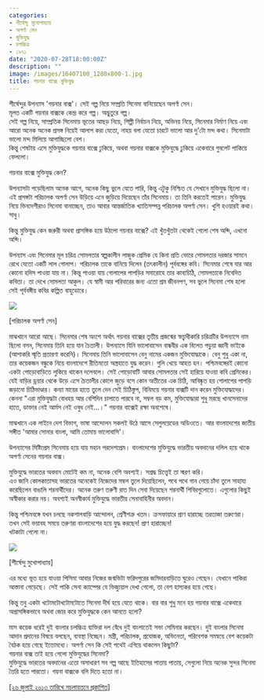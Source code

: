 ```yaml
---
categories:
- শীর্ষেন্দু মুখোপাধ্যায়
- অপর্ণা সেন
- মুক্তিযুদ্ধ
- চলচ্চিত্র
- ১৯৭১
date: "2020-07-28T18:00:00Z"
description: ""
image: /images/16407100_1280x800-1.jpg
title: গয়নার বাক্সে মুক্তিযুদ্ধ
---
```

শীর্ষেন্দুর উপন্যাস 'গয়নার বাক্স'। সেই গল্প নিয়ে সম্প্রতি সিনেমা বানিয়েছেন অপর্ণা সেন।  
মূলত একটি গয়নার বাক্সকে কেন্দ্র করে গল্প। অদ্ভুতুরে গল্প।  
সেই গল্প নিয়ে, সাম্প্রতিক সিনেমায় ভূতের আছড় নিয়ে, শিল্পী নির্বাচন নিয়ে, অভিনয় নিয়ে, সিনেমার নির্মাণ নিয়ে এবং আরো অনেক অনেক প্রসঙ্গ নিয়েই আলাপ করা যেতো, নাহয় বলা যেতো চারটে ভালো আর দু'টো মন্দ কথা। সিনেমাটা ভালো মন্দ মিলিয়ে আগাচ্ছিলো বেশ।  
কিন্তু শেষটায় এসে মুক্তিযুদ্ধকে গয়নার বাক্সে ঢুকিয়ে, অথবা গয়নার বাক্সকে মুক্তিযুদ্ধে ঢুকিয়ে একেবারে গুবলেট পাকিয়ে ফেললো।

গয়নার বাক্সে মুক্তিযুদ্ধ কেন?

উপন্যাসটা পড়েছিলাম অনেক আগে, অনেক কিছু ভুলে যেতে পারি, কিন্তু এটুকু নিশ্চিত যে সেখানে মুক্তিযুদ্ধ ছিলো না। এই প্রসঙ্গটা পরিচালক অপর্ণা সেন উড়িয়ে এনে জুড়িয়ে দিয়েছেন তাঁর সিনেমায়। তা তিনি করতেই পারেন। মুক্তিযুদ্ধ নিয়ে ভিনদেশীরাও সিনেমা বানাচ্ছেন, তাও আবার আন্তর্জাতিক খ্যাতিসম্পন্ন পরিচালক অপর্ণা সেন। খুশি হওয়ারই কথা। সাধু।

কিন্তু মুক্তিযুদ্ধ কেন জরুরী অথবা প্রাসঙ্গিক হয়ে উঠলো গয়নার বাক্সে? এই খুঁতখুঁতটা থেকেই গেলো শেষ অব্দি, এখনো অব্দি।

উপন্যাস এবং সিনেমার মূল চরিত্র সোমলতার স্বল্পকালীন লাজুক প্রেমিক যে কিনা প্রতি ভোরে সোমলতার দরজার সামনে রেখে যেতো একটি লাল গোলাপ। পরিচালক তাকে বানিয়ে দিলেন (তৎকালীন) পূর্ববঙ্গের কবি। সিনেমার শেষে যার আর কোনো হদিস পাওয়া যায় না। কিন্তু পাওয়া যায় গোলাপের পাপড়ির সমারোহে তার কাব্যচিঠি, সোমলতাকে নিবেদিত কবিতা। তা দেখে সোমলতা আকুল। যে স্বামী আর পরিবারের জন্য এতো শ্রম জীবনপণ, সব ভুলে সিনেমা শেষ হলো সেই পূর্ববঙ্গীয় কবির কল্পিত বাহুডোরে।

![](/images/image.jpg)

\[পরিচালক অপর্ণা সেন\]

মাঝখানে আরো আছে। সিনেমার শেষ অংশে অর্থাৎ গয়নার বাক্সের তৃতীয় প্রজন্মের স্বত্ত্বাধীকারি চরিত্রটির উপন্যাসে নাম ছিলো বসন, সিনেমায় তিনি হয়ে যান চৈতালী। উপন্যাসে যিনি ভালোবাসেন বান্ধবীর এক বিলেত পড়ুয়া জ্ঞানী ভাইকে (আশাকরি স্মৃতি প্রতারণা করেনি)। সিনেমায় তিনি ভালোবাসেন বেনু নামের একজন মুক্তিযোদ্ধাকে। বেনু শুধু একা না, তার কয়েকজন বন্ধুকে নিয়ে বাংলাদেশে রীতিমতো অস্ত্রহাতে যুদ্ধ করেন। গুলি খেয়ে আহত হন। পশ্চিমবঙ্গেরই কোনো একটা পোড়োবাড়িতে লুকিয়ে থাকেন দলেবলে। সেই পোড়োবাটি আবার সোমলতার সেই হারিয়ে যাওয়া কবি প্রেমিকের। যেই বাড়ির ড্রয়ার থেকে উড়ে এসে চৈতালীর কোলে জুড়ে বসে কোন অতীতের এক চিঠি, আবিষ্কৃত হয় গোলাপের পাপড়ি জড়ানো চিঠিভাণ্ডার। কন্যা মায়ের হাতে তুলে দেন সেই চিঠিস্তুপ, বিনিময়ে গয়নার বাক্সটি দান করেন মুক্তিযোদ্ধাদের। কেননা "এরা মুক্তিযুদ্ধটা বোধহয় আর বেশিদিন চালাতে পারবে না, সম্বল বড় কম, মুক্তিযোদ্ধারা শুধু মরছে খানসেনাদের হাতে, ডাক্তার নেই আর্মস নেই ওষুধ নেই...।" গয়নার বাক্সেই রক্ষা অবশেষে।

মাঝখানে এক লাইনে দেশ বিভাগ, ভাষা আন্দোলন সকলই উঠে আসে সেলুলয়েডের অডিওতে। আর বাংলাদেশের জাতীয় সঙ্গীত 'আমার সোনার বাংলা, আমি তোমায় ভালোবাসি'।

উপন্যাসের মিষ্টিপ্রেম সিনেমায় হয়ে যায় মহান পরদেশপ্রেম। বাংলাদেশের মুক্তিযুদ্ধে ভারতীয় অবদানের দলিল হয়ে থাকে অপর্ণা সেনের গয়নার বাক্স।

মুক্তিযুদ্ধে ভারতের অবদান মোটেই কম না, অনেক বেশি অবশ্যই। সশ্রদ্ধ চিত্ত্বেই তা স্মরণ করি।  
এও জানি কোলকাতাসহ ভারতের অনেকেই নিজেদের সম্বল তুলে দিয়েছিলেন, পথে পথে গান গেয়ে চাঁদা তুলে সাহায্য করেছিলেন বাঙালি শরনার্থীদের। অনেক তরুণ তরুণী রাত দিন সেবা দিয়েছেন শরনার্থী শিবিরগুলোতে। এগুলোর কিছুই অস্বীকার করার নয়। অবশ্যই অনস্বীকার্য মুক্তিযুদ্ধে ভারতীয় সেনাবাহিনীর অবদান।

কিন্তু পশ্চিমবঙ্গে যখন চলছে নকশালবাড়ি আন্দোলন, শ্রেণীশত্রু খতম। ক্রসফায়ারে প্রাণ হারাচ্ছে তরতাজা তরুণেরা। তখন সেই ভয়াবহ সময়ে তরুণরা বাংলাদেশের হয়ে যুদ্ধ করছেন! প্রাণ হারাচ্ছেন!  
খটকাটা গেলো না।

![](/images/images.jpg)

\[শীর্ষেন্দু মুখোপাধ্যায়\]

এর মধ্যে ভূত হয়ে যাওয়া পিসিমা আবার নিজের জন্মভিটা ফরিদপুরের জমিদারবাড়িতে ঘুরেও গেছেন। যেখানে পাকিরা আস্তানা গেড়েছে। সেই পাকি সেনা ক্যাম্পের যে ভিজ্যুয়াল দেখা গেলো, তা বেশ হাস্যকর হয়ে গেছে।

কিন্তু তবু একটা খটোমটোখটোমটোতে সিনেমা দীর্ঘ হয়ে যেতে থাকে। বার বার শুধু মনে হয় গয়নার বাক্সে একেবারে অপ্রাসঙ্গিকভাবে অথবা জোর করে মুক্তিযুদ্ধকে কেন আনতে হলো?

মাস কয়েক ধরেই দুই বাংলার চলচ্চিত্র ব্যক্তিরা দল বেঁধে দুই বাংলাতেই সভা সেমিনার করছেন। দুই বাংলার সিনেমা আদান প্রদানের বিষয়ে বলছেন, ব্যবস্থা নিচ্ছেন। মন্ত্রী, পরিচালক, প্রযোজক, অভিনেতা, পরিবেশক সমন্বয়ে বেশ কয়েকটা বৈঠক হয়ে গেছে ইতোমধ্যে। অপর্ণা সেন কি সেই পথেই এগিয়ে থাকলেন কিছুটা?  
গয়নার বাক্স তাই হয়ে গেলো মুক্তিযুদ্ধের সিনেমা?  
মুক্তিযুদ্ধে ভারতের অবদানের এতো অসাধারণ সব গল্প আছে ইতিহাসের পাতায় পাতায়, সেগুলো নিয়ে অনেক সুন্দর সিনেমা তৈরি হতে পারতো। গয়না বাক্সকে বলি দিতে হতো না।

[\[২৬ জুলাই ২০১৩ তারিখে সচলায়তনে প্রকাশিত\]](http://www.sachalayatan.com/nazrul_islam/49744)
